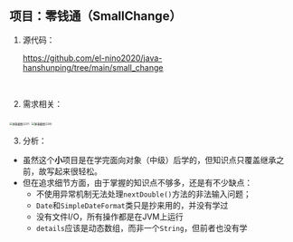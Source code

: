 ## 项目：零钱通（SmallChange）

1. 源代码：

	https://github.com/el-nino2020/java-hanshunping/tree/main/small_change

​	

2. 需求相关：

<img src="https://cdn.jsdelivr.net/gh/el-nino2020/ImageBed/202202110709642.png" alt="屏幕截图(237)" style="zoom: 33%;" />

<img src="https://cdn.jsdelivr.net/gh/el-nino2020/ImageBed/202202110709130.png" alt="屏幕截图(238)" style="zoom:33%;" />



3. 分析：

- 虽然这个**小**项目是在学完面向对象（中级）后学的，但知识点只覆盖继承之前，故写起来很轻松。
- 但在追求细节方面，由于掌握的知识点不够多，还是有不少缺点：
	- 不使用异常机制无法处理`nextDouble()`方法的非法输入问题；
	- `Date`和`SimpleDateFormat`类只是抄来用的，并没有学过
	- 没有文件I/O，所有操作都是在JVM上运行
	- `details`应该是动态数组，而非一个`String`，但前者也没有学

